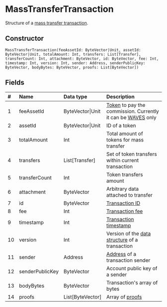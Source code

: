 # MassTransferTransaction

Structure of a [mass transfer transaction](/en/blockchain/transaction-type/mass-transfer-transaction.md).

## Constructor

``` ride
MassTransferTransaction(feeAssetId: ByteVector|Unit, assetId: ByteVector|Unit, totalAmount: Int, transfers: List[Transfer], transferCount: Int, attachment: ByteVector, id: ByteVector, fee: Int, timestamp: Int, version: Int, sender: Address, senderPublicKey: ByteVector, bodyBytes: ByteVector, proofs: List[ByteVector])
```

## Fields

| # | Name | Data type | Description |
| :--- | :--- | :--- | :--- |
| 1 | feeAssetId | ByteVector&#124;Unit | [Token](/blockchain/token.md) to pay the commission. Currently it can be [WAVES](/blockchain/token/waves.md) only |
| 2 | assetId | ByteVector&#124;Unit | ID of a token |
| 3 | totalAmount | Int | Total amount of tokens for mass transfer |
| 4 | transfers | List[Transfer] | Set of token transfers within current transaction |
| 5 | transferCount | Int | Token transfers amount |
| 6 | attachment | ByteVector | Arbitrary data attached to transfer |
| 7 | id | ByteVector | [Transaction ID](/blockchain/transaction/transaction-id.md) |
| 8 | fee | Int | [Transaction fee](/blockchain/transaction-fee.md) |
| 9 | timestamp | Int | [Transaction timestamp](/blockchain/transaction/transaction-timestamp.md) |
| 10 | version | Int | Version of the [data structure](/blockchain/binary-format/transaction-binary-format.md) of a transaction |
| 11 | sender | Address | [Address](/blockchain/address.md) of a transaction sender |
| 12 | senderPublicKey | ByteVector | Account public key of a sender |
| 13 | bodyBytes | ByteVector | Transaction's array of bytes |
| 14 | proofs | List[ByteVector] | Array of [proofs](/blockchain/transaction-proof.md) |
